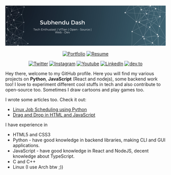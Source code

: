 ![MastHead](images/banner_2.svg)

<div align="center">

[![Portfolio](https://img.shields.io/badge/Portfolio-blueviolet.svg?&style=for-the-badge)](https://subhendudash02.github.io/)
[![Resume](https://img.shields.io/badge/Resume-darkgreen.svg?&style=for-the-badge)](https://subhendudash02.github.io/resume/Subhendu_Dash.pdf)

</div>

<div align="center">

[![Twitter](https://img.shields.io/badge/Twitter-SubhenduDash02-blue.svg?&style=for-the-badge&logo=twitter)](https://www.twitter.com/SubhenduDash02/)
[![Instagram](https://img.shields.io/badge/Instagram-subu.dash-pink.svg?&style=for-the-badge&logo=instagram)](https://www.instagram.com/subu.dash/)
[![Youtube](https://img.shields.io/badge/Youtube-subhendu%20Dash-red.svg?&style=for-the-badge&logo=youtube)](https://www.youtube.com/channel/UCYawRTVHxMGvFMXW_fzcJfw)
[![LinkedIn](https://img.shields.io/badge/linkedin-subhendu21-blue.svg?&style=for-the-badge&logo=linkedin)](https://www.linkedin.com/in/subhendu21/)
[![dev.to](https://img.shields.io/badge/dev.to-subhendudash02-black.svg?&style=for-the-badge&logo=dev.to)](https://dev.to/subhendudash02)

</div>

<!-- ## Familiar in 
<br>

<div align="center">
 <img src="https://img.shields.io/badge/HTML-orange?style=for-the-badge&logo=html5&logoColor=black"></img>  <img src="https://img.shields.io/badge/CSS3-1572B6?style=for-the-badge&logo=css3&logoColor=black"></img> <img src="https://img.shields.io/badge/JavaScript-F7DF1E?style=for-the-badge&logo=javascript&logoColor=black"></img> <img src="https://img.shields.io/badge/Bootstrap-563D7C?style=for-the-badge&logo=bootstrap&logoColor=black"></img> <img src="https://img.shields.io/badge/React-20232A?style=for-the-badge&logo=react&logoColor=61DAFB"></img> <img src="https://img.shields.io/badge/Node.js-43853D?style=for-the-badge&logo=node.js&logoColor=black"></img> <img src="https://img.shields.io/badge/MongoDB-4EA94B?style=for-the-badge&logo=mongodb&logoColor=black"></img>
 <img src="https://img.shields.io/badge/Python-3776AB?style=for-the-badge&logo=python&logoColor=black"></img> <img src="https://img.shields.io/badge/C-00599C?style=for-the-badge&logo=c&logoColor=black"></img>
<img src="https://img.shields.io/badge/C%2B%2B-00599C?style=for-the-badge&logo=c%2B%2B&logoColor=black"></img>
<img src="https://img.shields.io/badge/Java-ED8B00?style=for-the-badge&logo=java&logoColor=black"></img>
<img src="https://img.shields.io/badge/Flutter-02569B?style=for-the-badge&logo=flutter&logoColor=black"></img>
</div> -->

Hey there, welcome to my GitHub profile. Here you will find my various projects on **Python**, **JavaScript** (React and nodejs), some backend work too!
I love to experiment different cool stuffs in tech and also contribute to open-source too. Sometimes I draw cartoons and play games too. 

I wrote some articles too. Check it out:
 - [Linux Job Scheduling using Python](https://dev.to/subhendudash02/linux-job-scheduling-using-python-115k)
 - [Drag and Drop in HTML and JavaScript](https://dev.to/subhendudash02/drag-and-drop-feature-in-html-and-vanilla-js-2nk0)

I have experience in
 - HTML5 and CSS3
 - Python - have good knowledge in backend libraries, making CLI and GUI applications.
 - JavaScript - have good knowledge in React and NodeJS, decent knowledge about TypeScript.
 - C and C++
 - Linux (I use Arch btw ;))
